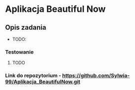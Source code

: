 # Aplikacja Beautiful Now
## Opis zadania
- TODO:

### Testowanie
1. TODO
### Link do repozytorium - https://github.com/Sylwia-99/Aplikacja_BeautifulNow.git